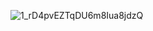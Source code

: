 ![1_rD4pvEZTqDU6m8Iua8jdzQ](https://user-images.githubusercontent.com/127969939/226347015-e112bbfc-486e-4fef-b38d-1fa3ed0bf63e.jpg)
